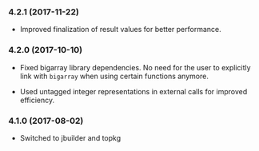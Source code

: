 ### 4.2.1 (2017-11-22)

  * Improved finalization of result values for better performance.


### 4.2.0 (2017-10-10)

  * Fixed bigarray library dependencies.  No need for the user to explicitly
    link with `bigarray` when using certain functions anymore.

  * Used untagged integer representations in external calls for improved
    efficiency.


### 4.1.0 (2017-08-02)

  * Switched to jbuilder and topkg

